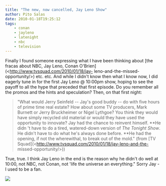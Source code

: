 ```yaml
---
title: "The new, now cancelled, Jay Leno Show"
author: Pito Salas
date: 2010-01-18T19:25:12
tags:
    - conan
    - jayleno
    - latenight
    - nbc
    - television
---
```




Finally I found someone expressing what I have been thinking about [the fracas
about NBC, Jay Leno, Conan O'Brien](<http://www.tvsquad.com/2010/01/18/jay-
leno-and-the-missed-opportunity/>) etc. etc. And while I didn't know then what
I know now, I did eagerly tune in for the first Jay Leno @ 10:00pm show,
hoping to see the payoff to all the hype that preceded that first episode. Do
you remember all the promos and the hints and speculation? Then, on that first
night:

> "What would Jerry Seinfeld -- Jay's good buddy -- do with five hours of
> prime time real estate? How about some TV producers, Mark Burnett or Jerry
> Bruckheimer or Nigel Lythgoe? You think they would have simply recycled old
> material or would they have used the opportunity to innovate? Jay had the
> chance to reinvent himself. **He didn 't have to do a tired, watered-down
> version of _The Tonight Show_. He didn't have to do what he's always done
> before. **He had the opening, if not the wherewithal, to break out of the
> mold." (from [TV Squad](<http://www.tvsquad.com/2010/01/18/jay-leno-and-the-
> missed-opportunity/>))

True, true. I think Jay Leno in the end is the reason why he didn't do well at
10:00, not NBC, not Conan, not 'life the universe an everything." Sorry Jay -
I used to be a fan.

![](https://i0.wp.com/img.zemanta.com/pixy.gif?w=584)


